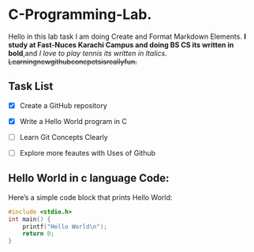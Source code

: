 # C-Programming-Lab.
Hello in this lab task I am doing Create and Format Markdown Elements.
**I study at Fast-Nuces Karachi Campus and doing BS CS its written in bold**,and *I love to play tennis its  written in Italics*.
~~Learningnewgithubconcpetsisreallyfun.~~

## Task List

- [x] Create a GitHub repository  
- [x] Write a Hello World program in C  
- [ ] Learn Git Concepts Clearly  
- [ ] Explore more feautes with Uses of Github 


## Hello World in c language Code:
Here’s a simple code block that prints Hello World:  

```c
#include <stdio.h>
int main() {
    printf("Hello World\n");
    return 0;
}



